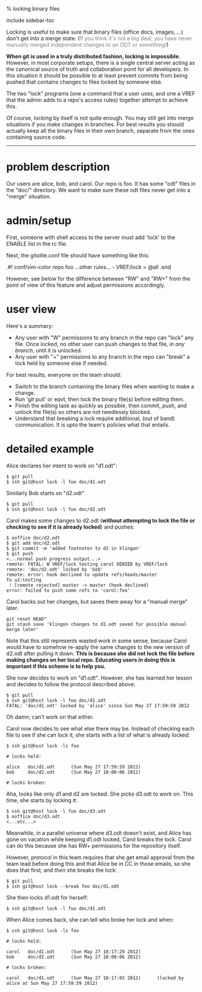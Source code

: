 <!-- options: toc -->

% locking binary files

include sidebar-toc

Locking is useful to make sure that binary files (office docs, images, ...)
don't get into a merge state.  (<font color="gray">If you think it's not a big
deal, you have never manually merged independent changes to an ODT or
something!</font>)

**When git is used in a truly distributed fashion, locking is impossible.**
However, in most corporate setups, there is a single central server acting as
the canonical source of truth and collaboration point for all developers.  In
this situation it should be possible to at least prevent commits from being
pushed that contains changes to files locked by someone else.

The two "lock" programs (one a command that a user uses, and one a VREF that
the admin adds to a repo's access rules) together attempt to achieve this.

Of course, locking by itself is not quite enough.  You may still get into
merge situations if you make changes in branches.  For best results you should
actually keep all the binary files in their own branch, separate from the ones
containing source code.

----

# problem description

Our users are alice, bob, and carol.  Our repo is foo.  It has some "odt"
files in the "doc/" directory.  We want to make sure these odt files never get
into a "merge" situation.

# admin/setup

First, someone with shell access to the server must add 'lock' to the ENABLE
list in the rc file.

Next, the gitolite.conf file should have something like this:

.#! conf/vim-color
    repo foo
        ...other rules...
        -   VREF/lock      =   @all
.end

However, see below for the difference between "RW" and "RW+" from the point of
view of this feature and adjust permissions accordingly.

# user view

Here's a summary:

  * Any user with "W" permissions to any branch in the repo can "lock" any
    file.  Once locked, no other user can push changes to that file, *in any
    branch*, until it is unlocked.
  * Any user with "+" permissions to any branch in the repo can "break" a lock
    held by someone else if needed.

For best results, everyone on the team should:

  * Switch to the branch containing the binary files when wanting to make a
    change.
  * Run 'git pull' or eqvt, then lock the binary file(s) before editing them.
  * Finish the editing task as quickly as possible, then commit, push, and
    unlock the file(s) so others are not needlessly blocked.
  * Understand that breaking a lock require additional, (out of band)
    communication.  It is upto the team's policies what that entails.

# detailed example

Alice declares her intent to work on "d1.odt":

    $ git pull
    $ ssh git@host lock -l foo doc/d1.odt

Similarly Bob starts on "d2.odt"

    $ git pull
    $ ssh git@host lock -l foo doc/d2.odt

Carol makes some changes to d2.odt (**without attempting to lock the file or
checking to see if it is already locked**) and pushes:

    $ ooffice doc/d2.odt
    $ git add doc/d2.odt
    $ git commit -m 'added footnotes to d2 in klingon'
    $ git push
    <...normal push progress output...>
    remote: FATAL: W VREF/lock testing carol DENIED by VREF/lock
    remote: 'doc/d2.odt' locked by 'bob'
    remote: error: hook declined to update refs/heads/master
    To u2:testing
     ! [remote rejected] master -> master (hook declined)
    error: failed to push some refs to 'carol:foo'

Carol backs out her changes, but saves them away for a "manual merge" later.

    git reset HEAD^
    git stash save 'klingon changes to d2.odt saved for possible manual merge later'

Note that this still represents wasted work in some sense, because Carol would
have to somehow re-apply the same changes to the new version of d2.odt after
pulling it down.  **This is because she did not lock the file before making
changes on her local repo.  Educating users in doing this is important if this
scheme is to help you.**

She now decides to work on "d1.odt".  However, she has learned her lesson and
decides to follow the protocol described above:

    $ git pull
    $ ssh git@host lock -l foo doc/d1.odt
    FATAL: 'doc/d1.odt' locked by 'alice' since Sun May 27 17:59:59 2012

Oh damn; can't work on that either.

Carol now decides to see what else there may be.  Instead of checking each
file to see if she can lock it, she starts with a list of what is already
locked:

    $ ssh git@host lock -ls foo

    # locks held:

    alice   doc/d1.odt      (Sun May 27 17:59:59 2012)
    bob     doc/d2.odt      (Sun May 27 18:00:06 2012)

    # locks broken:

Aha, looks like only d1 and d2 are locked.  She picks d3.odt to work on.  This
time, she starts by locking it:

    $ ssh git@host lock -l foo doc/d3.odt
    $ ooffice doc/d3.odt
    <...etc...>

Meanwhile, in a parallel universe where d3.odt doesn't exist, and Alice has
gone on vacation while keeping d1.odt locked, Carol breaks the lock.  Carol
can do this because she has RW+ permissions for the repository itself.

However, protocol in this team requires that she get email approval from the
team lead before doing this and that Alice be in CC in those emails, so she
does that first, and *then* she breaks the lock:

    $ git pull
    $ ssh git@host lock --break foo doc/d1.odt

She then locks d1.odt for herself:

    $ ssh git@host lock -l foo doc/d1.odt

When Alice comes back, she can tell who broke her lock and when:

    $ ssh git@host lock -ls foo

    # locks held:

    carol   doc/d1.odt      (Sun May 27 18:17:29 2012)
    bob     doc/d2.odt      (Sun May 27 18:00:06 2012)

    # locks broken:

    carol   doc/d1.odt      (Sun May 27 18:17:03 2012)      (locked by alice at Sun May 27 17:59:59 2012)

